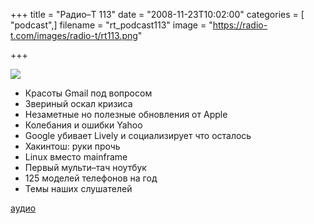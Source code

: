 +++
title = "Радио–Т 113"
date = "2008-11-23T10:02:00"
categories = [ "podcast",]
filename = "rt_podcast113"
image = "https://radio-t.com/images/radio-t/rt113.png"

+++

![](https://radio-t.com/images/radio-t/rt113.png)

- Красоты Gmail под вопросом
- Звериный оскал кризиса
- Незаметные но полезные обновления от Apple
- Колебания и ошибки Yahoo
- Google убивает Lively и социализирует что осталось
- Хакинтош: руки прочь
- Linux вместо mainframe
- Первый мульти–тач ноутбук
- 125 моделей телефонов на год
- Темы наших слушателей

[аудио](https://cdn.radio-t.com/rt_podcast113.mp3)
<audio src="https://cdn.radio-t.com/rt_podcast113.mp3" preload="none"></audio>
